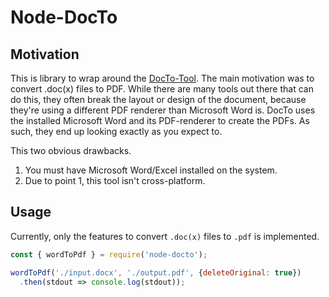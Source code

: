 # Node-DocTo

## Motivation 

This is library to wrap around the [DocTo-Tool](https://github.com/tobya/DocTo). The main motivation was to convert .doc(x) files to PDF. While there are many tools out there that can do this, they often break the layout or design of the document, because they're using a different PDF renderer than Microsoft Word is. DocTo uses the installed Microsoft Word and its PDF-renderer to create the PDFs. As such, they end up looking exactly as you expect to. 

This two obvious drawbacks. 

1. You must have Microsoft Word/Excel installed on the system.
1. Due to point 1, this tool isn't cross-platform.


## Usage

Currently, only the features to convert `.doc(x)` files to `.pdf` is implemented.

```js
const { wordToPdf } = require('node-docto');

wordToPdf('./input.docx', './output.pdf', {deleteOriginal: true})
  .then(stdout => console.log(stdout));
```